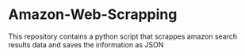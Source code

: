 # Amazon-Web-Scrapping
This repository contains a python script that scrappes amazon search results data and saves the information as JSON
